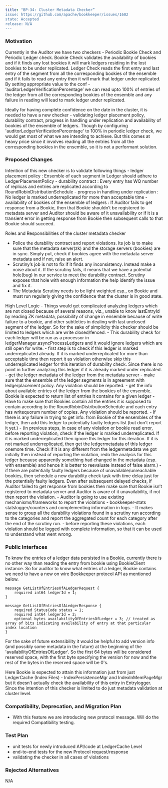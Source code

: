 ```yaml
---
title: "BP-34: Cluster Metadata Checker“
issue: https://github.com/apache/bookkeeper/issues/1602
state: Accepted
release: N/A
---
```


### Motivation

Currently in the Auditor we have two checkers - Periodic Bookie Check and Periodic Ledger check. Bookie Check validates the availability of bookies and if it finds any lost bookies it will mark ledgers residing in the lost bookies to be under replicated. Ledger Check reads the first entry and last entry of the segment from all the corresponding bookies of the ensemble and if it fails to read any entry then it will mark that ledger under replicated.  By setting appropriate value to the conf - ‘auditorLedgerVerificationPercentage’ we can read upto 100% of entries of the ledger from all the corresponding bookies of the ensemble and any failure in reading will lead to mark ledger under replicated.

Ideally for having complete confidence on the date in the cluster, it is needed to have a new checker - validating ledger placement policy, durability contract, progress in handling under replication and availability of bookies of the ensemble of ledgers. Though by configuring 'auditorLedgerVerificationPercentage' to 100% in periodic ledger check, we would get most of what we are intending to achieve. But this comes at heavy price since it involves reading all the entries from all the corresponding bookies in the ensemble, so it is not a performant solution.

### Proposed Changes

Intention of this new checker is to validate following things
	- ledger placement policy : Ensemble of each segment in Ledger should adhere to LedgerPlacementPolicy
	- durability contract : Every entry has WQ number of replicas and entries are replicated according to RoundRobinDistributionSchedule
	- progress in handling under replication : No ledger is marked underreplicated for more than acceptable time
	- availability of bookies of the ensemble of ledgers : If Auditor fails to get response from a Bookie, then that Bookie shouldn’t be registered to metadata server and Auditor should be aware of it unavailability or if it is a transient error in getting response from Bookie then subsequent calls to that Bookie should succeed.

Roles and Responsibilities of the cluster metadata checker
  - Police the durability contract and report violations. Its job is to make sure that the metadata server(zk) and the storage servers (bookies) are in sync. Simply put, check if bookies agree with the metadata server metadata and if not, raise an alert.
  - Scrutiny’s job is not to fix if it finds any inconsistency. Instead make a noise about it. If the scrutiny fails, it means that we have a potential hole(bug) in our service to meet the durability contract. Scrutiny exposes that hole with enough information the help identify the issue and fix it.
  - The Metadata Scrutiny needs to be light weighted esp., on Bookie and must run regularly giving the confidence that the cluster is in good state.

High Level Logic
	- Things would get complicated analyzing ledgers which are not closed because of several reasons, viz., unable to know lastEntryId by reading ZK metadata, possibility of change in ensemble because of write failure to a bookie, and other subtleties in dealing with last unclosed segment of the ledger. So for the sake of simplicity this checker should be limited to ledgers which are write closed/fenced.
	- This durability check for each ledger will be run as a processor in ledgerManager.asyncProcessLedgers and it would ignore ledgers which are still open for write.
	- first step is to check if this ledger is marked underreplicated already. If it is marked underreplicated for more than acceptable time then report it as violation otherwise skip this underreplicated ledger for this iteration of durability check. Since there is no point in further analyzing this ledger if it is already marked under replicated.
	- get the ledger metadata of the ledger from the metadata server
	- make sure that the ensemble of the ledger segments is in agreement with ledgerplacement policy. Any violation should be reported.
	- get the info about available entries of the ledger from the bookies of the ensemble. Bookie is expected to return list of entries it contains for a given ledger
	- Have to make sure that Bookies contain all the entries it is supposed to contain according to the RoundRobinDistributionSchedule and each entry has writequorum number of copies. Any violation should be reported.
	- If there is any failure in trying to get info. from Bookie of the ensembles of the ledger, then add this ledger to potentially faulty ledgers list (but don't report it yet.)
	- (in previous steps, in case of any violation or bookie read error, before reporting violation, check if the ledger is marked underreplicated. If it is marked underreplicated then ignore this ledger for this iteration. If it is not marked underreplicated, then get the ledgermetadata of this ledger onemore time. Check if it is any different from the ledgermetadata we got initially then instead of reporting the violation, redo the analysis for this ledger because apparently something had changed in the metadata (esp. with ensemble) and hence it is better to reevaluate instead of false alarm.)
	- if there are potentially faulty ledgers because of unavailable/unreachable bookies, then schedule a new durability check task with time delay just for the potentially faulty ledgers. Even after subsequent delayed checks, if Auditor failed to get response from bookies then make sure that Bookie isn’t registered to metadata server and Auditor is aware of it unavailability, if not then report the violation.
	- Auditor is going to use existing mechanisms/frameworks to report the violations - bookkeeper-stats statslogger/counters and complementing information in logs.
	- It makes sense to group all the durability violations found in a scrutiny run according to the categories and report the aggregated count for each category after the end of the scrutiny run.
	- before reporting these violations, each violation should be logged with complete information, so that it can be used to understand what went wrong.

### Public Interfaces

To know the entries of a ledger data persisted in a Bookie, currently there is no other way than reading the entry from bookie using BookieClient instance. So for auditor to know what entries of a ledger, Bookie contains we need to have a new on wire Bookkeeper protocol API as mentioned below.

```
message GetListOfEntriesOfALedgerRequest {
	required int64 ledgerId = 1;
}

message GetListOfEntriesOfALedgerResponse {
	required StatusCode status = 1;
	required int64 ledgerId = 2;
	optional bytes availabilityOfEntriesOfLedger = 3; // treated as array of bits indicating availability of entry at that particular index location		
}
```

For the sake of future extensibility it would be helpful to add version info (and possibly some metadata in the future) at the beginning of the 'availabilityOfEntriesOfLedger'. So the first 64 bytes will be considered reserved space, with the first byte specifying the version for now and the rest of the bytes in the reserved space will be 0's.

Here Bookie is expected to attain this information just from just LedgerCache (Index Files) - IndexPersistenceMgr and IndexInMemPageMgr but it doesn’t actually check the availability of this entry in Entrylogger. Since the intention of this checker is limited to do just metadata validation at cluster level.

### Compatibility, Deprecation, and Migration Plan

- With this feature we are introducing new protocol message. Will do the required Compatibility testing.

### Test Plan

- unit tests for newly introduced API/code at LedgerCache Level
- end-to-end tests for the new Protocol request/response
- validating the checker in all cases of violations

### Rejected Alternatives

N/A

